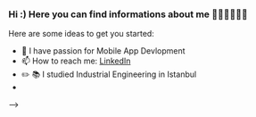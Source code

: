 ### Hi :) Here you can find informations about me 😵‍💫😵‍💫😵‍💫 


Here are some ideas to get you started:


- 📱 I have passion for Mobile App Devlopment
- 📫 How to reach me: [LinkedIn](https://www.linkedin.com/in/ataberkcinetci)
- ✏️ 📚 I studied Industrial Engineering in Istanbul
- 
-->
